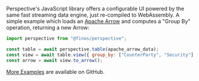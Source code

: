 Perspective's JavaScript library offers a configurable UI powered by the same
fast streaming data engine, just re-compiled to WebAssembly. A simple example
which loads an [Apache Arrow](https://arrow.apache.org/) and computes a "Group
By" operation, returning a new Arrow:

```javascript
import perspective from "@finos/perspective";

const table = await perspective.table(apache_arrow_data);
const view = await table.view({ group_by: ["CounterParty", "Security"] });
const arrow = await view.to_arrow();
```

[More Examples](https://github.com/finos/perspective/tree/master/examples) are
available on GitHub.
